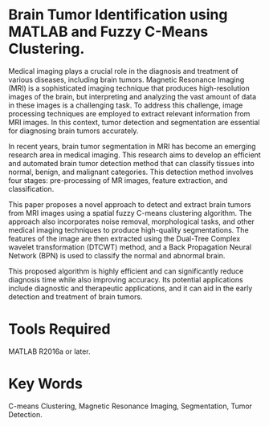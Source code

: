 # Brain Tumor Identification using MATLAB and Fuzzy C-Means Clustering.

Medical imaging plays a crucial role in the diagnosis and treatment of various diseases, including brain tumors. Magnetic Resonance Imaging (MRI) is a sophisticated imaging technique that produces high-resolution images of the brain, but interpreting and analyzing the vast amount of data in these images is a challenging task. To address this challenge, image processing techniques are employed to extract relevant information from MRI images. In this context, tumor detection and segmentation are essential for diagnosing brain tumors accurately.

In recent years, brain tumor segmentation in MRI has become an emerging research area in medical imaging. This research aims to develop an efficient and automated brain tumor detection method that can classify tissues into normal, benign, and malignant categories. This detection method involves four stages: pre-processing of MR images, feature extraction, and classification.

This paper proposes a novel approach to detect and extract brain tumors from MRI images using a spatial fuzzy C-means clustering algorithm. The approach also incorporates noise removal, morphological tasks, and other medical imaging techniques to produce high-quality segmentations. The features of the image are then extracted using the Dual-Tree Complex wavelet transformation (DTCWT) method, and a Back Propagation Neural Network (BPN) is used to classify the normal and abnormal brain.

This proposed algorithm is highly efficient and can significantly reduce diagnosis time while also improving accuracy. Its potential applications include diagnostic and therapeutic applications, and it can aid in the early detection and treatment of brain tumors.

# Tools Required 

MATLAB R2016a or later.

# Key Words
C-means Clustering, Magnetic Resonance Imaging, Segmentation, Tumor Detection.

